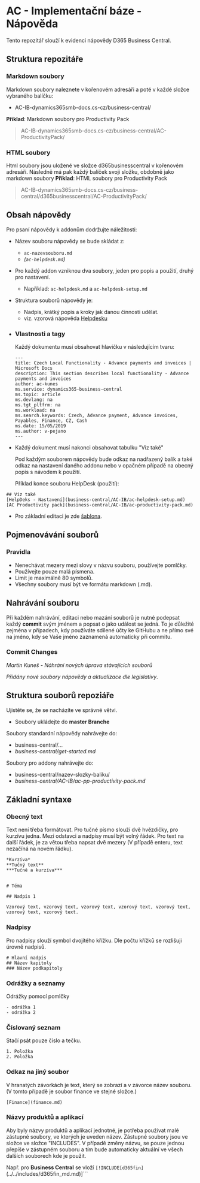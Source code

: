 # AC - Implementační báze - Nápověda

Tento repozitář slouží k evidenci nápovědy D365 Business Central.

## Struktura repozitáře
### Markdown soubory

Markdown soubory naleznete v kořenovém adresáři a poté v každé složce vybraného balíčku:
 - AC-IB-dynamics365smb-docs.cs-cz/business-central/
 
**Příklad**: Markdown soubory pro Productivity Pack
> AC-IB-dynamics365smb-docs.cs-cz/business-central/AC-ProductivityPack/

### HTML soubory
Html soubory jsou uložené ve složce d365businesscentral v kořenovém adresáři. Následně má pak každý balíček svoji složku, obdobně jako markdown soubory
**Příklad**: HTML soubory pro Productivity Pack
> AC-IB-dynamics365smb-docs.cs-cz/business-central/d365businesscentral/AC-ProductivityPack/

 

## Obsah nápovědy

Pro psaní nápovědy k addonům dodržujte náležitosti:

 - Název souboru nápovědy se bude skládat z:
   - ```ac-nazevsouboru.md```
   - *(```ac-helpdesk.md```)*
 - Pro každý addon vzniknou dva soubory, jeden pro popis a použití, druhý pro nastavení.
   - Například: ```ac-helpdesk.md``` a ```ac-helpdesk-setup.md```
 - Struktura souborů nápovědy je:
   - Nadpis, krátký popis a kroky jak danou činnosti udělat.
   - viz. vzorová nápověda [Helpdesku](business-central/AC-ProductivityPack/ac-helpdesk.md)
 - ### Vlastnosti a tagy
    Každý dokumentu musí obsahovat hlavičku v následujícím tvaru:

    ```
    ---
    title: Czech Local Functionality - Advance payments and invoices | Microsoft Docs
    description: This section describes local functionality - Advance payments and invoices
    author: ac-kunes
    ms.service: dynamics365-business-central
    ms.topic: article
    ms.devlang: na
    ms.tgt_pltfrm: na
    ms.workload: na
    ms.search.keywords: Czech, Advance payment, Advance invoices, Payables, Finance, CZ, Cash
    ms.date: 15/05/2019
    ms.author: v-pejano
    ---
    ```
- Každý dokument musí nakonci obsahovat tabulku "Viz také"

    Pod každým souborem nápovědy bude odkaz na nadřazený balík a také odkaz na nastavení daného addonu nebo v opačném případě na obecný popis s návodem k použití.


    Příklad konce souboru HelpDesk (použití):


```
## Viz také
[HelpDeks - Nastavení](business-central/AC-IB/ac-helpdesk-setup.md)  
[AC Productivity pack](business-central/AC-IB/ac-productivity-pack.md)
```

- Pro základní editaci je zde [šablona](template.md).



## Pojmenovávání souborů

### Pravidla
- Nenechávat mezery mezi slovy v názvu souboru, používejte pomlčky.
- Používejte pouze malá písmena.
- Limit je maximálně 80 symbolů.
- Všechny soubory musí být ve formátu markdown (.md).



## Nahrávání souboru
Při každém nahrávání, editaci nebo mazání souborů je nutné podepsat každý **commit** svým jménem a popsat o jako událost se jedná. To je důležité zejména v případech, kdy používáte sdílené účty ke GitHubu a ne přímo své na jméno, kdy se Vaše jméno zaznamená automaticky při commitu.

  ### Commit Changes

  *Martin Kuneš - Náhrání nových úprava stávajících souborů*

  *Přidány nové soubory nápovědy a aktualizace dle legislativy*.

## Struktura souborů repoziáře

Ujistěte se, že se nacházíte ve správné větvi.
  - Soubory ukládejte do **master Branche**

Soubory standardní nápovědy nahrávejte do:
 - business-central/...
 - *business-central/get-started.md*

Soubory pro addony nahrávejte do:

 - business-central/nazev-slozky-baliku/
 - *business-central/AC-IB/ac-pp-productivity-pack.md*

## Základní syntaxe

### Obecný text

Text není třeba formátovat. Pro tučné písmo slouží dvě hvězdičky, pro kurzívu jedna. Mezi odstavci a nadpisy musí být volný řádek. Pro text na další řádek, je za větou třeba napsat dvě mezery (V případě enteru, text nezačíná na novém řádku).

```
*Kurzíva*
**Tučný text**
***Tučně a kurzíva***


# Téma

## Nadpis 1

Vzorový text, vzorový text, vzorový text, vzorový text, vzorový text, vzorový text, vzorový text.
```

### Nadpisy

Pro nadpisy slouží symbol dvojítého křížku. Dle počtu křížků se rozlišuji úrovně nadpisů. 

```
# Hlavní nadpis
## Název kapitoly
### Název podkapitoly
```


### Odrážky a seznamy

Odrážky pomocí pomlčky

  ```
  - odrážka 1
  - odrážka 2
  ```
### Číslovaný seznam

Stačí psát pouze číslo a tečku.

```
1. Položka
2. Položka
```

### Odkaz na jiný soubor

V hranatých závorkách je text, který se zobrazí a v závorce název souboru. (V tomto případě je soubor finance ve stejné složce.)

```
[Finance](finance.md)
```

### Názvy produktů a aplikací

Aby byly názvy produktů a aplikací jednotné, je potřeba používat malé zástupné soubory, ve kterých je uveden název. Zástupné soubory jsou ve složce  ve složce "INCLUDES". V případě změny názvu, se pouze jednou přepíše v zástupném souboru a tím bude automaticky aktuální ve všech dalších souborech kde je použit. 

Např. pro **Business Central** se vloží ```[!INCLUDE[d365fin]```(../../includes/d365fin_md.md)]```  

